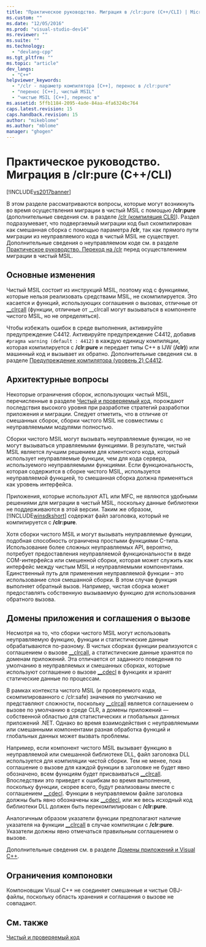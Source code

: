 ```yaml
---
title: "Практическое руководство. Миграция в /clr:pure (C++/CLI) | Microsoft Docs"
ms.custom: ""
ms.date: "12/05/2016"
ms.prod: "visual-studio-dev14"
ms.reviewer: ""
ms.suite: ""
ms.technology: 
  - "devlang-cpp"
ms.tgt_pltfrm: ""
ms.topic: "article"
dev_langs: 
  - "C++"
helpviewer_keywords: 
  - "/clr - параметр компилятора [C++], перенос в /clr:pure"
  - "перенос [C++], чистый MSIL"
  - "чистые MSIL [C++], перенос в"
ms.assetid: 5ffb1184-2095-4ade-84aa-4fa6324bc764
caps.latest.revision: 15
caps.handback.revision: 15
author: "mikeblome"
ms.author: "mblome"
manager: "ghogen"
---
```

# Практическое руководство. Миграция в /clr:pure (C++/CLI)
[!INCLUDE[vs2017banner](../assembler/inline/includes/vs2017banner.md)]

В этом разделе рассматриваются вопросы, которые могут возникнуть во время осуществления миграции в чистый MSIL с помощью **\/clr:pure** \(дополнительные сведения см. в разделе [\/clr \(компиляция CLR\)](../build/reference/clr-common-language-runtime-compilation.md)\).   Раздел подразумевает, что подвергаемый миграции код был скомпилирован как смешанная сборка с помощью параметра **\/clr**, так как прямого пути миграции из неуправляемого кода в чистый MSIL не существует.  Дополнительные сведения о неуправляемом коде см. в разделе [Практическое руководство. Переход на \/clr](../dotnet/how-to-migrate-to-clr.md) перед осуществлением миграции в чистый MSIL.  
  
## Основные изменения  
 Чистый MSIL состоит из инструкций MSIL, поэтому код с функциями, которые нельзя реализовать средствами MSIL, не скомпилируется.  Это касается и функций, использующих соглашения о вызовах, отличные от [\_\_clrcall](../cpp/clrcall.md) \(функции, отличные от \_\_clrcall могут вызываться в компоненте чистого MSIL, но не определяться\).  
  
 Чтобы избежать ошибок в среде выполнения, активируйте предупреждение C4412.  Активируйте предупреждение C4412, добавив `#pragma warning (default : 4412)` в каждую единицу компиляции, которая компилируется с **\/clr:pure** и передает типы C\+\+ в IJW \(**\/clr\)**\) или машинный код и вызывает их обратно.  Дополнительные сведения см. в разделе [Предупреждение компилятора \(уровень 2\) C4412](../Topic/Compiler%20Warning%20\(level%202\)%20C4412.md).  
  
## Архитектурные вопросы  
 Некоторые ограничения сборок, использующих чистый MSIL, перечисленные в разделе [Чистый и проверяемый код](../dotnet/pure-and-verifiable-code-cpp-cli.md), порождают последствия высокого уровня при разработке стратегий разработки приложения и миграции.  Следует отметить, что в отличие от смешанных сборок, сборки чистого MSIL не совместимы с неуправляемыми модулями полностью.  
  
 Сборки чистого MSIL могут вызывать неуправляемые функции, но не могут вызываться управляемыми функциями.  В результате, чистый MSIL является лучшим решением для клиентского кода, который использует неуправляемые функции, чем для кода сервера, используемого неуправляемыми функциями.  Если функциональность, которая содержится в сборке чистого MSIL, используется неуправляемой функцией, то смешанная сборка должна применяться как уровень интерфейса.  
  
 Приложения, которые используют ATL или MFC, не являются удобными решениями для миграции в чистый MSIL, поскольку данные библиотеки не поддерживаются в этой версии.  Таким же образом, [!INCLUDE[winsdkshort](../atl/reference/includes/winsdkshort_md.md)] содержат файл заголовка, который не компилируется с **\/clr:pure**.  
  
 Хотя сборки чистого MSIL и могут вызывать неуправляемые функции, подобная способность ограничена простыми функциями C\-типа.  Использование более сложных неуправляемых API, вероятно, потребует предоставления неуправляемой функциональности в виде COM\-интерфейса или смешенной сборки, которая может служить как интерфейс между чистым MSIL и неуправляемыми компонентами.  Единственный путь для применения неуправляемой функции – это использование слоя смешанной сборки. В этом случае функция выполняет обратный вызов. Например, чистая сборка может предоставлять собственную вызываемую функцию для использования обратного вызова.  
  
## Домены приложения и соглашения о вызове  
 Несмотря на то, что сборки чистого MSIL могут использовать неуправляемую функцию, функции и статистические данные обрабатываются по\-разному.  В чистых сборках функции реализуются с соглашением о вызове [\_\_clrcall](../cpp/clrcall.md), а статистические данные хранятся по доменам приложений.  Эта отличается от заданного поведения по умолчанию в неуправляемых и смешанных сборках, которые используют соглашение о вызове [\_\_cdecl](../Topic/__cdecl.md) в функциях и хранят статические данные по процессам.  
  
 В рамках контекста чистого MSIL \(и проверяемого кода, скомпилированного с \/clr:safe\) значения по умолчанию не представляют сложности, поскольку [\_\_clrcall](../cpp/clrcall.md) является соглашением о вызове по умолчанию в среде CLR, а домены приложений — собственной областью для статистических и глобальных данных приложений .NET.  Однако во время взаимодействия с неуправляемыми или смешанными компонентами разная обработка функций и глобальных данных может вызвать проблемы.  
  
 Например, если компонент чистого MSIL вызывает функцию в неуправляемой или смешанной библиотеке DLL, файл заголовка DLL используется для компиляции чистой сборки.  Тем не менее, пока соглашение о вызове для каждой функции в заголовке не будет явно обозначено, всем функциям будет присваиваться [\_\_clrcall](../cpp/clrcall.md).  Впоследствии это приведет к ошибкам во время выполнения, поскольку функции, скорее всего, будут реализованы вместе с соглашением [\_\_cdecl](../Topic/__cdecl.md).  Функции в неуправляемом файле заголовка должны быть явно обозначены как [\_\_cdecl](../Topic/__cdecl.md), или же весь исходный код библиотеки DLL должен быть перекомпилирован с **\/clr:pure**.  
  
 Аналогичным образом указатели функции предполагают наличие указателя на функции [\_\_clrcall](../cpp/clrcall.md) в случае компиляции с **\/clr:pure**.  Указатели должны явно отмечаться правильным соглашением о вызове.  
  
 Дополнительные сведения см. в разделе [Домены приложений и Visual C\+\+](../dotnet/application-domains-and-visual-cpp.md).  
  
## Ограничения компоновки  
 Компоновщик Visual C\+\+ не соединяет смешанные и чистые OBJ\-файлы, поскольку область хранения и соглашения о вызове не совпадают.  
  
## См. также  
 [Чистый и проверяемый код](../dotnet/pure-and-verifiable-code-cpp-cli.md)